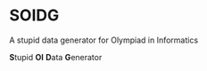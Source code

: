 # SOIDG

A stupid data generator for Olympiad in Informatics

**S**tupid **OI** **D**ata **G**enerator
